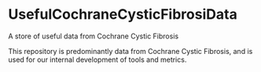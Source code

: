 # UsefulCochraneCysticFibrosiData
A store of useful data from Cochrane Cystic Fibrosis

This repository is predominantly data from Cochrane Cystic Fibrosis, and is used for our internal development of tools and metrics.  
